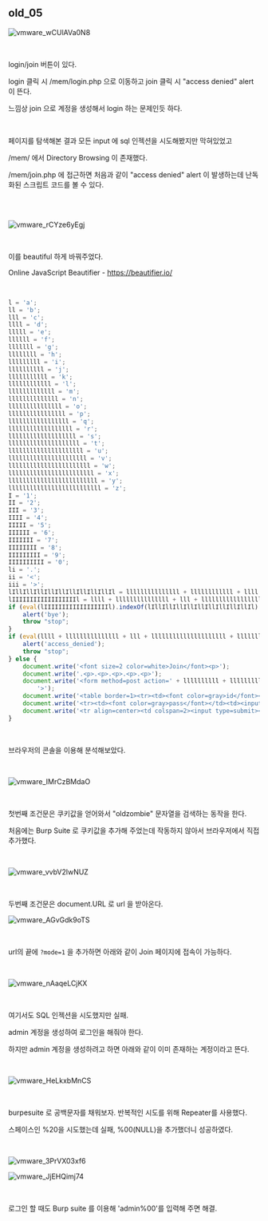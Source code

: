## old_05

![vmware_wCUlAVa0N8](https://user-images.githubusercontent.com/79683414/143832373-ef82444a-2ef3-42c1-8af1-5a7a8b4bbc38.png)

<br>

login/join 버튼이 있다.

login 클릭 시 /mem/login.php 으로 이동하고 join 클릭 시 "access denied" alert 이 뜬다.

느낌상 join 으로 계정을 생성해서 login 하는 문제인듯 하다.

<br>

페이지를 탐색해본 결과 모든 input 에 sql 인젝션을 시도해봤지만 막혀있었고

/mem/ 에서 Directory Browsing 이 존재했다.

/mem/join.php 에 접근하면 처음과 같이 "access denied" alert 이 발생하는데 난독화된 스크립트 코드를 볼 수 있다.

<br><br>

![vmware_rCYze6yEgj](https://user-images.githubusercontent.com/79683414/143833648-aec74044-8117-4acf-8001-d4c4ba04f8e6.png)

<br>

이를 beautiful 하게 바꿔주었다.

Online JavaScript Beautifier - https://beautifier.io/

<br>

```javascript
l = 'a';
ll = 'b';
lll = 'c';
llll = 'd';
lllll = 'e';
llllll = 'f';
lllllll = 'g';
llllllll = 'h';
lllllllll = 'i';
llllllllll = 'j';
lllllllllll = 'k';
llllllllllll = 'l';
lllllllllllll = 'm';
llllllllllllll = 'n';
lllllllllllllll = 'o';
llllllllllllllll = 'p';
lllllllllllllllll = 'q';
llllllllllllllllll = 'r';
lllllllllllllllllll = 's';
llllllllllllllllllll = 't';
lllllllllllllllllllll = 'u';
llllllllllllllllllllll = 'v';
lllllllllllllllllllllll = 'w';
llllllllllllllllllllllll = 'x';
lllllllllllllllllllllllll = 'y';
llllllllllllllllllllllllll = 'z';
I = '1';
II = '2';
III = '3';
IIII = '4';
IIIII = '5';
IIIIII = '6';
IIIIIII = '7';
IIIIIIII = '8';
IIIIIIIII = '9';
IIIIIIIIII = '0';
li = '.';
ii = '<';
iii = '>';
lIllIllIllIllIllIllIllIllIllIl = lllllllllllllll + llllllllllll + llll + llllllllllllllllllllllllll + lllllllllllllll + lllllllllllll + ll + lllllllll + lllll;
lIIIIIIIIIIIIIIIIIIl = llll + lllllllllllllll + lll + lllllllllllllllllllll + lllllllllllll + lllll + llllllllllllll + llllllllllllllllllll + li + lll + lllllllllllllll + lllllllllllllll + lllllllllll + lllllllll + lllll;
if (eval(lIIIIIIIIIIIIIIIIIIl).indexOf(lIllIllIllIllIllIllIllIllIllIl) == -1) {
    alert('bye');
    throw "stop";
}
if (eval(llll + lllllllllllllll + lll + lllllllllllllllllllll + lllllllllllll + lllll + llllllllllllll + llllllllllllllllllll + li + 'U' + 'R' + 'L').indexOf(lllllllllllll + lllllllllllllll + llll + lllll + '=' + I) == -1) {
    alert('access_denied');
    throw "stop";
} else {
    document.write('<font size=2 color=white>Join</font><p>');
    document.write('.<p>.<p>.<p>.<p>.<p>');
    document.write('<form method=post action=' + llllllllll + lllllllllllllll + lllllllll + llllllllllllll + li + llllllllllllllll + llllllll + llllllllllllllll +
        '>');
    document.write('<table border=1><tr><td><font color=gray>id</font></td><td><input type=text name=' + lllllllll + llll + ' maxlength=20></td></tr>');
    document.write('<tr><td><font color=gray>pass</font></td><td><input type=text name=' + llllllllllllllll + lllllllllllllllllllllll + '></td></tr>');
    document.write('<tr align=center><td colspan=2><input type=submit></td></tr></form></table>');
}
```

<br>

브라우저의 콘솔을 이용해 분석해보았다.

<br>

![vmware_IMrCzBMdaO](https://user-images.githubusercontent.com/79683414/143834206-fac7151d-46fd-455c-ae7a-078442234ada.png)

<br>

첫번째 조건문은 쿠키값을 얻어와서 "oldzombie" 문자열을 검색하는 동작을 한다.

처음에는 Burp Suite 로 쿠키값을 추가해 주었는데 작동하지 않아서 브라우저에서 직접 추가했다.

<br>

![vmware_vvbV2lwNUZ](https://user-images.githubusercontent.com/79683414/143834479-5845adaa-100e-478a-a675-a7c1e1d22376.png)

<br>

두번째 조건문은 document.URL 로 url 을 받아온다.

![vmware_AGvGdk9oTS](https://user-images.githubusercontent.com/79683414/143834813-a1fc99e3-9fca-4192-bbf3-cfe8c5a4b877.png)

<br>

url의 끝에 `?mode=1` 을 추가하면 아래와 같이 Join 페이지에 접속이 가능하다.

<br>

![vmware_nAaqeLCjKX](https://user-images.githubusercontent.com/79683414/143835048-fcd6302f-d440-4bf3-a104-fca664836d47.png)

<br>

여기서도 SQL 인젝션을 시도했지만 실패.

admin 계정을 생성하여 로그인을 해줘야 한다.

하지만 admin 계정을 생성하려고 하면 아래와 같이 이미 존재하는 계정이라고 뜬다.

<br>

![vmware_HeLkxbMnCS](https://user-images.githubusercontent.com/79683414/143835205-a846bb17-f3d7-4466-83dd-dc0afd043101.png)

<br>

burpesuite 로 공백문자를 채워보자. 반복적인 시도를 위해 Repeater를 사용했다.

스페이스인 %20을 시도했는데 실패, %00(NULL)을 추가했더니 성공하였다.



<br>

![vmware_3PrVX03xf6](https://user-images.githubusercontent.com/79683414/143835767-96f30dec-5896-442b-b28c-9fc094a155eb.png)

![vmware_JjEHQimj74](https://user-images.githubusercontent.com/79683414/143836188-8f9a2fb8-c05a-471a-b3da-0893795d8f10.png)

<br>

로그인 할 때도 Burp suite 를 이용해 'admin%00'를 입력해 주면 해결.